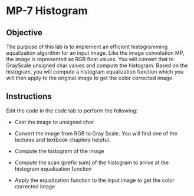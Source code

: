 # MP-7 Histogram

## Objective
The purpose of this lab is to implement an efficient histogramming equalization algorithm for an input image. Like the image convolution MP, the image is represented as RGB float values. You will convert that to GrayScale unsigned char values and compute the histogram. Based on the histogram, you will compute a histogram equalization function which you will then apply to the original image to get the color corrected image.

## Instructions

Edit the code in the code tab to perform the following:

- Cast the image to unsigned char

- Convert the image from RGB to Gray Scale. You will find one of the lectures and textbook chapters helpful.

- Compute the histogram of the image

- Compute the scan (prefix sum) of the histogram to arrive at the histogram equalization function

- Apply the equalization function to the input image to get the color corrected image
